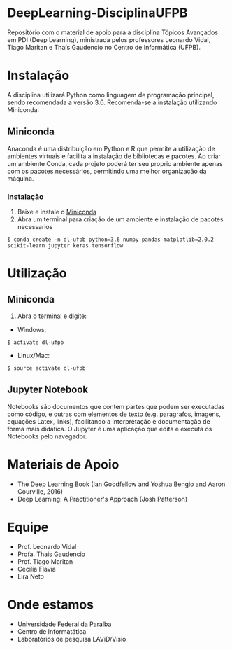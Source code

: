 # DeepLearning-DisciplinaUFPB
Repositório com o material de apoio para a disciplina Tópicos Avançados em PDI (Deep Learning), ministrada pelos professores Leonardo Vidal, Tiago Maritan e Thaís Gaudencio no Centro de Informática (UFPB).

# Instalação

A disciplina utilizará Python como linguagem de programação principal, sendo recomendada a versão 3.6. Recomenda-se a instalação utilizando Miniconda.

## Miniconda

Anaconda é uma distribuição em Python e R que permite a utilização de ambientes virtuais e facilita a instalação de bibliotecas e pacotes. Ao criar um ambiente Conda, cada projeto poderá ter seu proprio ambiente apenas com os pacotes necessários, permitindo uma melhor organização da máquina.

### Instalação

1. Baixe e instale o [Miniconda](https://conda.io/miniconda.html)
2. Abra um terminal para criação de um ambiente e instalação de pacotes necessarios
```
$ conda create -n dl-ufpb python=3.6 numpy pandas matplotlib=2.0.2 scikit-learn jupyter keras tensorflow
```

# Utilização

## Miniconda
1. Abra o terminal e digite:
* Windows:
```
$ activate dl-ufpb
```
* Linux/Mac:
```
$ source activate dl-ufpb
```

## Jupyter Notebook

Notebooks são documentos que contem partes que podem ser executadas como código, e outras com elementos de texto (e.g. paragrafos, imagens, equações Latex, links), facilitando a interpretação e documentação de forma mais didatica. O Jupyter é uma aplicação que edita e executa os Notebooks pelo navegador.

# Materiais de Apoio

* The Deep Learning Book (Ian Goodfellow and Yoshua Bengio and Aaron Courville, 2016)
* Deep Learning: A Practitioner's Approach (Josh Patterson)

# Equipe

* Prof. Leonardo Vidal
* Profa. Thais Gaudencio
* Prof. Tiago Maritan
* Cecilia Flavia 
* Lira Neto

# Onde estamos
* Universidade Federal da Paraíba
* Centro de Informatática
* Laboratórios de pesquisa LAViD/Visio







